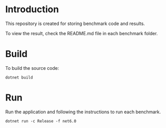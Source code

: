 # Introduction
This repository is created for storing benchmark code and results.

To view the result, check the README.md file in each benchmark folder.

# Build
To build the source code:
```
dotnet build
```

# Run
Run the application and following the instructions to run each benchmark.
```
dotnet run -c Release -f net6.0
```
